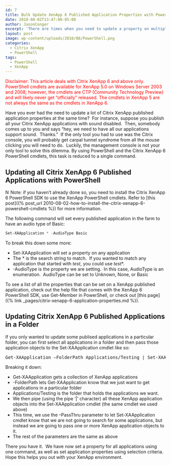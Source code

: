 ```yaml
---
id: 7
title: Bulk Update XenApp 6 Published Application Properties with PowerShell
date: 2010-08-02T13:47:00-05:00
author: JasonConger
excerpt: 'There are times when you need to update a property on multiple XenApp published applications.  If you only have a few applications to update, this can be done via the management console.  However, if you have more than a few applications to update, then PowerShell is the way to go.  In this post, I will show you how to use PowerShell to update published application properties on multiple applications at the same time.'
layout: post
image: wp-content/uploads/2010/08/PowerShell.png
categories:
  - Citrix XenApp
  - PowerShell
tags:
  - PowerShell
  - XenApp
---
```

<span style="color: #ff0000;">Disclaimer: This article deals with Citrix XenApp 6 and above only. PowerShell cmdlets are available for XenApp 5.0 on Windows Server 2003 and 2008; however, the cmdlets are CTP (Community Technology Preview) and will likely never get “officially” released. The cmdlets in XenApp 5 are not always the same as the cmdlets in XenApp 6.</span>

Have you ever had the need to update a lot of Citrix XenApp published application properties at the same time?&nbsp; For instance, suppose you publish all your Citrix XenApp applications with sound disabled.&nbsp; Then, somebody comes up to you and says “hey, we need to have all our applications support sound.&nbsp; Thanks.”&nbsp; If the only tool you had to use was the Citrix console, you will probably get carpal tunnel syndrome from all the mouse clicking you will need to do.&nbsp; Luckily, the management console is not your only tool to solve this dilemma. By using PowerShell and the Citrix XenApp 6 PowerShell cmdlets, this task is reduced to a single command.

<h2>Updating all Citrix XenApp 6 Published Applications with PowerShell</h2>
<img style="display: inline; margin-left: 0px; margin-right: 0px; border: 0px;" title="Note" src="http://www.jasonconger.com/images/articleImages/Note.png" border="0" alt="Note" width="16" height="16" align="left" /> Note: if you haven’t already done so, you need to install the Citrix XenApp 6 PowerShell SDK to use the XenApp PowerShell cmdlets. Refer to [this post]({% post_url 2010-08-02-how-to-install-the-citrix-xenapp-6-powershell-cmdlets %}) for more information.

The following command will set every published application in the farm to have an audio type of Basic:
~~~powershell
Set-XAApplication * -AudioType Basic
~~~

To break this down some more:
<ul>
	<li>Set-XAApplication will set a property on any application</li>
	<li>The * is the search string to match.&nbsp; If you wanted to match any application that started with <em>test</em>, you could use <em>test</em>*.</li>
	<li>-AudioType is the property we are setting.&nbsp; In this case, AudioType is an enumeration.&nbsp; AudioType can be set to Unknown, None, or Basic</li>
</ul>

To see a list of all the properties that can be set on a XenApp published application, check out the help file that comes with the XenApp 6 PowerShell SDK, use Get-Member in PowerShell, or check out [this page]({% link _pages/citrix-xenapp-6-application-properties.md %}).

<h2>Updating Citrix XenApp 6 Published Applications in a Folder</h2>
If you only wanted to update some publised applications in a particular folder, you can first select all applications in a folder and then pass those application objects to the Set-XAApplication cmdlet like so:
<pre class="brush: PowerShell;">Get-XAApplication –FolderPath Applications/Testing | Set-XAApplication –PassThru –AudioType Basic</pre>
Breaking it down:
<ul>
	<li>Get-XAApplication gets a collection of XenApp applications</li>
	<li>-FolderPath lets Get-XAApplication know that we just want to get applications in a particular folder</li>
	<li>Applications/Testing is the folder that holds the applications we want.</li>
	<li>We then pipe (using the pipe ‘|’ character) all these XenApp application objects into the Set-XAApplication cmdlet (the same cmdlet we used above)</li>
	<li>This time, we use the –PassThru parameter to let Set-XAApplication cmdlet know that we are not going to search for some applications, but instead we are going to pass one or more XenApp application objects to it.</li>
	<li>The rest of the parameters are the same as above</li>
</ul>
There you have it.&nbsp; We have now set a property for all applications using one command, as well as set application properties using selection criteria.&nbsp; Hope this helps you out with your XenApp environment.